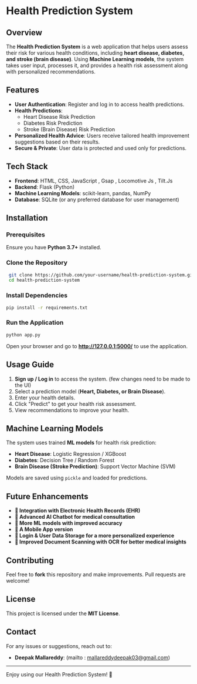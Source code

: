 # Health Prediction System

## Overview
The **Health Prediction System** is a web application that helps users assess their risk for various health conditions, including **heart disease, diabetes, and stroke (brain disease)**. Using **Machine Learning models**, the system takes user input, processes it, and provides a health risk assessment along with personalized recommendations.

## Features
- **User Authentication**: Register and log in to access health predictions.
- **Health Predictions**:
  - Heart Disease Risk Prediction
  - Diabetes Risk Prediction
  - Stroke (Brain Disease) Risk Prediction
- **Personalized Health Advice**: Users receive tailored health improvement suggestions based on their results.
- **Secure & Private**: User data is protected and used only for predictions.

## Tech Stack
- **Frontend**: HTML, CSS, JavaScript , Gsap , Locomotive Js , Tilt.Js 
- **Backend**: Flask (Python)
- **Machine Learning Models**: scikit-learn, pandas, NumPy
- **Database**: SQLite (or any preferred database for user management)

## Installation
### Prerequisites
Ensure you have **Python 3.7+** installed.

### Clone the Repository
```bash
 git clone https://github.com/your-username/health-prediction-system.git
 cd health-prediction-system
```

### Install Dependencies
```bash
pip install -r requirements.txt
```

### Run the Application
```bash
python app.py
```

Open your browser and go to **http://127.0.0.1:5000/** to use the application.

## Usage Guide
1. **Sign up / Log in** to access the system. (few changes need to be made to the UI)
2. Select a prediction model (**Heart, Diabetes, or Brain Disease**).
3. Enter your health details.
4. Click "Predict" to get your health risk assessment.
5. View recommendations to improve your health.

## Machine Learning Models
The system uses trained **ML models** for health risk prediction:
- **Heart Disease**: Logistic Regression / XGBoost
- **Diabetes**: Decision Tree / Random Forest
- **Brain Disease (Stroke Prediction)**: Support Vector Machine (SVM)

Models are saved using `pickle` and loaded for predictions.

## Future Enhancements

- **📌 Integration with Electronic Health Records (EHR)**
- **📌 Advanced AI Chatbot for medical consultation**
- **📌 More ML models with improved accuracy**
- **📌 A Mobile App version**
- **📌 Login & User Data Storage for a more personalized experience**
- **📌 Improved Document Scanning with OCR for better medical insights**

## Contributing
Feel free to **fork** this repository and make improvements. Pull requests are welcome!

## License
This project is licensed under the **MIT License**.

## Contact
For any issues or suggestions, reach out to:
- **Deepak Mallareddy**: (mailto : mallareddydeepak03@gmail.com)

---
Enjoy using  our Health Prediction System! 🚀
